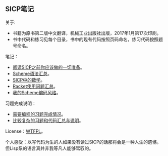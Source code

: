## SICP笔记

关于:
- 书籍为原书第二版中文翻译，机械工业出版社出版，2017年1月第17次印刷。
- 书中代码和练习见每个目录，书中的现有代码按照页码命名，练习代码按照题号命名。

笔记：
- [阅读SICP之前你应该做的一切准备](Notes/GetReadyForReading.md)。
- [Scheme语法汇总](Notes/SchemeSyntax.md)。
- [SICP中的数学](Notes/MathmeticsInSICP.md)。
- [Racket使用问题汇总](Notes/UsingRacket.md)。
- [我的Scheme编码风格](Notes/MySchemeCodingStyle.md)。

习题完成说明：
- [需要编程的习题完成情况](Notes/Exercises.md)。
- [比较复杂的习题和代码汇总与说明](Notes/ComplexExercises.md)。

License：[WTFPL](LICENSE)。

个人感受：以写代码为生的人如果没有读过SICP的话那将会是一种人生的遗憾。但Lisp系的语言真并非我等凡人能够驾驭的。